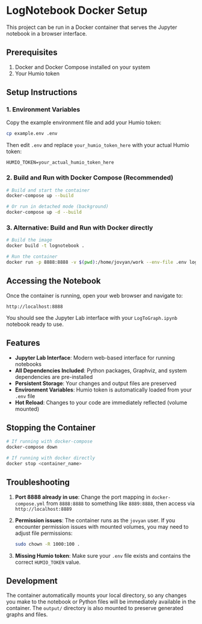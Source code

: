 # LogNotebook Docker Setup

This project can be run in a Docker container that serves the Jupyter notebook in a browser interface.

## Prerequisites

1. Docker and Docker Compose installed on your system
2. Your Humio token

## Setup Instructions

### 1. Environment Variables

Copy the example environment file and add your Humio token:

```bash
cp example.env .env
```

Then edit `.env` and replace `your_humio_token_here` with your actual Humio token:

```
HUMIO_TOKEN=your_actual_humio_token_here
```

### 2. Build and Run with Docker Compose (Recommended)

```bash
# Build and start the container
docker-compose up --build

# Or run in detached mode (background)
docker-compose up -d --build
```

### 3. Alternative: Build and Run with Docker directly

```bash
# Build the image
docker build -t lognotebook .

# Run the container
docker run -p 8888:8888 -v $(pwd):/home/jovyan/work --env-file .env lognotebook
```

## Accessing the Notebook

Once the container is running, open your web browser and navigate to:

```
http://localhost:8888
```

You should see the Jupyter Lab interface with your `LogToGraph.ipynb` notebook ready to use.

## Features

- **Jupyter Lab Interface**: Modern web-based interface for running notebooks
- **All Dependencies Included**: Python packages, Graphviz, and system dependencies are pre-installed
- **Persistent Storage**: Your changes and output files are preserved
- **Environment Variables**: Humio token is automatically loaded from your `.env` file
- **Hot Reload**: Changes to your code are immediately reflected (volume mounted)

## Stopping the Container

```bash
# If running with docker-compose
docker-compose down

# If running with docker directly
docker stop <container_name>
```

## Troubleshooting

1. **Port 8888 already in use**: Change the port mapping in `docker-compose.yml` from `8888:8888` to something like `8889:8888`, then access via `http://localhost:8889`

2. **Permission issues**: The container runs as the `jovyan` user. If you encounter permission issues with mounted volumes, you may need to adjust file permissions:
   ```bash
   sudo chown -R 1000:100 .
   ```

3. **Missing Humio token**: Make sure your `.env` file exists and contains the correct `HUMIO_TOKEN` value.

## Development

The container automatically mounts your local directory, so any changes you make to the notebook or Python files will be immediately available in the container. The `output/` directory is also mounted to preserve generated graphs and files.
